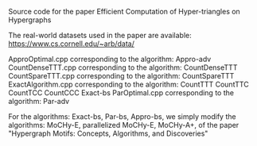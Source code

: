 Source code for the paper Efficient Computation of Hyper-triangles on Hypergraphs

The real-world datasets used in the paper are available: https://www.cs.cornell.edu/~arb/data/

ApproOptimal.cpp corresponding to the algorithm: Appro-adv
CountDenseTTT.cpp corresponding to the algorithm: CountDenseTTT
CountSpareTTT.cpp corresponding to the algorithm: CountSpareTTT
ExactAlgorithm.cpp corresponding to the algorithm: CountTTT   CountTTC   CountTCC   CountCCC  Exact-bs
ParOptimal.cpp corresponding to the algorithm: Par-adv

For the algorithms: Exact-bs, Par-bs, Appro-bs, we simply modify the algorithms: MoCHy-E,  parallelized MoCHy-E, MoCHy-A+, of the paper "Hypergraph Motifs: Concepts, Algorithms, and Discoveries"


